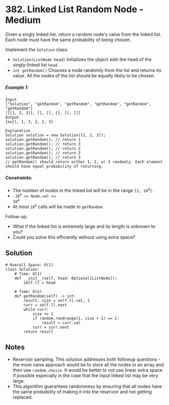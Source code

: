 # 382. Linked List Random Node - Medium

Given a singly linked list, return a random node's value from the linked list. Each node must have the same probability of being chosen.

Implement the `Solution` class:

- `Solution(ListNode head)` Initializes the object with the head of the singly-linked list `head`.
- `int getRandom()` Chooses a node randomly from the list and returns its value. All the nodes of the list should be equally likely to be chosen.

##### Example 1:

```
Input
["Solution", "getRandom", "getRandom", "getRandom", "getRandom", "getRandom"]
[[[1, 2, 3]], [], [], [], [], []]
Output
[null, 1, 3, 2, 2, 3]

Explanation
Solution solution = new Solution([1, 2, 3]);
solution.getRandom(); // return 1
solution.getRandom(); // return 3
solution.getRandom(); // return 2
solution.getRandom(); // return 2
solution.getRandom(); // return 3
// getRandom() should return either 1, 2, or 3 randomly. Each element should have equal probability of returning.
```

##### Constraints:

- The number of nodes in the linked list will be in the range <code>[1, 10<sup>4</sup>]</code>.
- <code>-10<sup>4</sup> <= Node.val <= 10<sup>4</sup></code>
- At most <code>10<sup>4</sup></code> calls will be made to `getRandom`.

Follow-up: 

- What if the linked list is extremely large and its length is unknown to you?
- Could you solve this efficiently without using extra space?

## Solution

```
# Overall Space: O(1)
class Solution:
    # Time: O(1)
    def __init__(self, head: Optional[ListNode]):
        self.ll = head

    # Time: O(n)
    def getRandom(self) -> int:
        result, size = self.ll.val, 1
        curr = self.ll.next
        while curr:
            size += 1
            if random.randrange(1, size + 1) == 1:
                result = curr.val
            curr = curr.next
        return result
```

## Notes
- Reservoir sampling. This solution addresses both followup questions - the more naive approach would be to store all the nodes in an array and then use `random.choice`. It would be better to not use linear extra space if possible especially in the case that the input linked list may be very large.
- This algorithm guarantees randomness by ensuring that all nodes have the same probability of making it into the reservoir and not getting replaced.